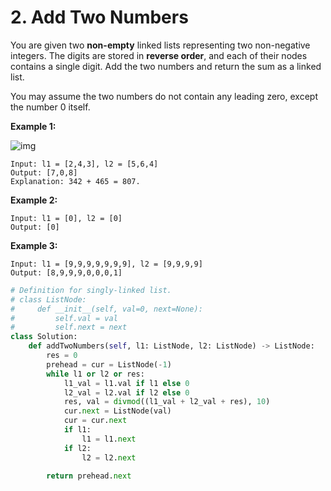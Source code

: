 # 2. Add Two Numbers

You are given two **non-empty** linked lists representing two non-negative integers. The digits are stored in **reverse order**, and each of their nodes contains a single digit. Add the two numbers and return the sum as a linked list.

You may assume the two numbers do not contain any leading zero, except the number 0 itself.

 

**Example 1:**

![img](https://assets.leetcode.com/uploads/2020/10/02/addtwonumber1.jpg)

```
Input: l1 = [2,4,3], l2 = [5,6,4]
Output: [7,0,8]
Explanation: 342 + 465 = 807.
```

**Example 2:**

```
Input: l1 = [0], l2 = [0]
Output: [0]
```

**Example 3:**

```
Input: l1 = [9,9,9,9,9,9,9], l2 = [9,9,9,9]
Output: [8,9,9,9,0,0,0,1]
```





```python
# Definition for singly-linked list.
# class ListNode:
#     def __init__(self, val=0, next=None):
#         self.val = val
#         self.next = next
class Solution:
    def addTwoNumbers(self, l1: ListNode, l2: ListNode) -> ListNode:
        res = 0
        prehead = cur = ListNode(-1)
        while l1 or l2 or res:
            l1_val = l1.val if l1 else 0
            l2_val = l2.val if l2 else 0
            res, val = divmod((l1_val + l2_val + res), 10)
            cur.next = ListNode(val)
            cur = cur.next
            if l1:
                l1 = l1.next
            if l2:
                l2 = l2.next
        
        return prehead.next
            
```

